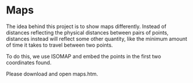# Maps

The idea behind this project is to show maps differently. Instead of distances
reflecting the physical distances between pairs of points, distances instead will
reflect some other quantity, like the minimum amount of time it takes to travel
between two points.

To do this, we use ISOMAP and embed the points in the first two coordinates
found.

Please download and open maps.htm.
